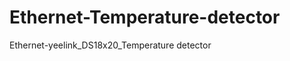 Ethernet-Temperature-detector
=============================

Ethernet-yeelink_DS18x20_Temperature detector
